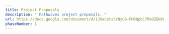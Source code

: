 ```yaml
---
title: Project Proposals
description: " Pathwaves project proposals. "
url: https://docs.google.com/document/d/1JXeCets5YQyOS-FM0QpbC7MaOZENVLoWNOth4Jwk2xg/edit?usp=sharing
phaseNumber: 1
---
```

